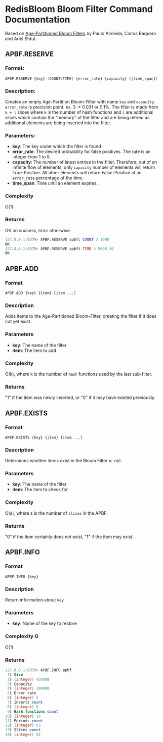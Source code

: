 # RedisBloom Bloom Filter Command Documentation

Based on [Age-Partitioned Bloom Filters](http://arxiv.org/pdf/2001.03147)
    by Paulo Almeida, Carlos Baquero and Ariel Shtul.

## APBF.RESERVE

### Format:

```
APBF.RESERVE {key} [COUNT/TIME] {error_rate} {capacity} [{time_span}]
```

### Description:

Creates an empty Age-Partition Bloom-Filter with name `key` and `capacity`.
`error_rate` is precision point. ex. 3 -> 0.001 or 0.1%.
The filter is made from `k + l` slices where `k` is the number of hash
functions and `l` are additional slices which contain the "memory" of the
filter and are being retired as additional elements are being inserted into the
filter.

### Parameters:

* **key**: The key under which the filter is found
* **error_rate**: The desired probability for false positives. The rate is
    an integer from 1 to 5.
* **capacity**: The number of latest entries in the filter. Therefore, out of
    an infinite flow of elements, only `capacity` number of elements will
    return True-Positive. All other elements will return False-Positive at
    an `error_rate` percentage of the time.
* **time_span**: Time until an element expires.

### Complexity

O(1)

### Returns

OK on success, error otherwise.

```sql
127.0.0.1:6379> APBF.RESERVE apbfc COUNT 3 1000
OK
127.0.0.1:6379> APBF.RESERVE apbft TIME 4 5000 10
OK
```

## APBF.ADD

### Format

```
APBF.ADD {key} {item} [item ...]
```

### Description

Adds items to the Age-Partitioned Bloom-Filter, creating the filter if it
does not yet exist.

### Parameters

* **key**: The name of the filter
* **item**: The item to add

### Complexity

O(k), where k is the number of `hash` functions used by the last sub-filter.

### Returns

"1" if the item was newly inserted, or "0" if it may have existed previously.

## APBF.EXISTS

### Format

```
APBF.EXISTS {key} {item} [item ...]
```

### Description

Determines whether items exist in the Bloom Filter or not.

### Parameters

* **key**: The name of the filter
* **item**: The item to check for

### Complexity

O(s), where s is the number of `slices` in the APBF.

### Returns

"0" if the item certainly does not exist, "1" if the item may exist.

## APBF.INFO

### Format

```
APBF.INFO {key}
```

### Description

Return information about `key`

### Parameters

* **key**: Name of the key to restore

### Complexity O

O(1)

### Returns

```sql
127.0.0.1:6379> APBF.INFO apbf
 1) Size
 2) (integer) 420608
 3) Capacity
 4) (integer) 100000
 5) Error rate
 6) (integer) 4
 7) Inserts count
 8) (integer) 0
 9) Hash functions count
10) (integer) 18
11) Periods count
12) (integer) 63
13) Slices count
14) (integer) 81
```
